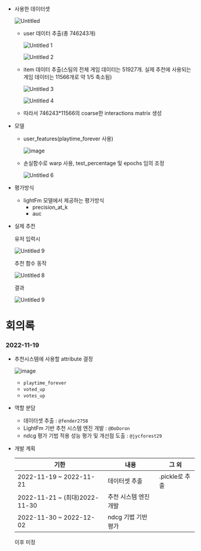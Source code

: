 - 사용한 데이터셋
    
    ![Untitled](https://user-images.githubusercontent.com/103106183/205649445-3f4392f3-4ea3-4b77-b323-146868fa23fd.png)

    
    - user 데이터 추출(총 746243개)
        
        ![Untitled 1](https://user-images.githubusercontent.com/103106183/205649499-f36e94a8-2eb9-4755-953b-462ce569cbe1.png)

        ![Untitled 2](https://user-images.githubusercontent.com/103106183/205649570-959ea595-e8fc-49ea-aae7-e9f17445ecac.png)
        
    - item 데이터 추출(스팀의 전체 게임 데이터는 51927개. 실제 추천에 사용되는 게임 데이터는 11566개로 약 1/5 축소됨)
        
        ![Untitled 3](https://user-images.githubusercontent.com/103106183/205649675-166441ae-28d7-4ee4-9d1d-89e1a779af4d.png)
        
        ![Untitled 4](https://user-images.githubusercontent.com/103106183/205649728-26a81fcc-4245-4491-ac12-64b31996c361.png)

        
    - 따라서 746243*11566의 coarse한 interactions matrix 생성
- 모델
    - user_features(playtime_forever 사용)
        
        ![image](https://user-images.githubusercontent.com/103106183/205656856-0a35ac71-4a3f-4a23-ad27-96d82173cbd5.png)

        
    - 손실함수로 warp 사용, test_percentage 및 epochs 임의 조정
        
        ![Untitled 6](https://user-images.githubusercontent.com/103106183/205649835-0b025823-a571-41d3-82c7-10faffc55928.png)
        
- 평가방식
    - lightFm 모델에서 제공하는 평가방식
        - precision_at_k
        - auc

- 실제 추천
    
    유저 입력시
    
    ![Untitled 9](https://user-images.githubusercontent.com/103106183/205650144-e19598a4-ca84-49fa-88fe-371568a0d973.png)
    
    추천 함수 동작
    
    ![Untitled 8](https://user-images.githubusercontent.com/103106183/205650024-a15ffaa7-d89f-4386-92de-0263b86164b7.png)
    
    결과
    
    ![Untitled 9](https://user-images.githubusercontent.com/103106183/205650072-faea8181-d8ae-41f6-ab06-0abc4e8f0c91.png)


# 회의록

### 2022-11-19

- 추천시스템에 사용할 attribute 결정
    
    ![image](https://user-images.githubusercontent.com/103106183/202835220-25bda64c-41e5-46af-81f8-ea401e0b831c.png)
    
    - `playtime_forever`
    - `voted_up`
    - `votes_up`
- 역할 분담
    - 데이터셋 추출 : `@fender2758`
    - LightFm 기반 추천 시스템 엔진 개발 : `@DoDoron`
    - ndcg 평가 기법 적용 성능 평가 및 개선점 도출 : `@jycforest29`
- 개발 계획
    
    
    | 기한 | 내용 | 그 외 |
    | --- | --- | --- |
    | 2022-11-19 ~ 2022-11-21 | 데이터셋 추출 | .pickle로 추출 |
    | 2022-11-21 ~ (최대)2022-11-30  | 추천 시스템 엔진 개발 |  |
    | 2022-11-30 ~ 2022-12-02 | ndcg 기법 기반 평가 |  |
    
    이후 미정

